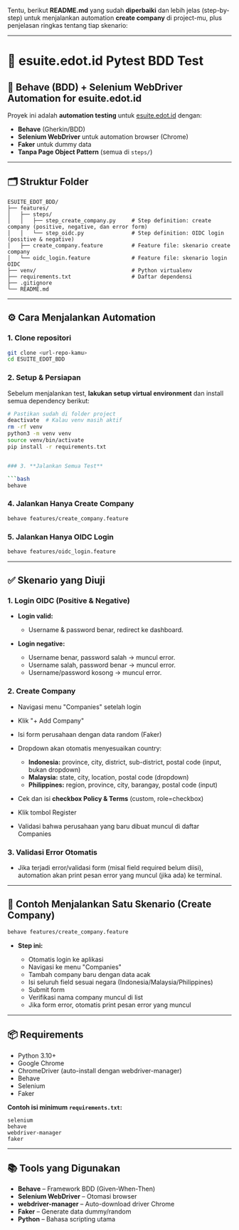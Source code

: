Tentu, berikut **README.md** yang sudah **diperbaiki** dan lebih jelas (step-by-step) untuk menjalankan automation **create company** di project-mu, plus penjelasan ringkas tentang tiap skenario:

---

# 🧪 esuite.edot.id Pytest BDD Test

## 🚀 Behave (BDD) + Selenium WebDriver Automation for esuite.edot.id

Proyek ini adalah **automation testing** untuk [esuite.edot.id](https://esuite.edot.id) dengan:

* **Behave** (Gherkin/BDD)
* **Selenium WebDriver** untuk automation browser (Chrome)
* **Faker** untuk dummy data
* **Tanpa Page Object Pattern** (semua di `steps/`)

---

## 🗂️ Struktur Folder

```
ESUITE_EDOT_BDD/
├── features/
│   ├── steps/
│   │   ├── step_create_company.py     # Step definition: create company (positive, negative, dan error form)
│   │   └── step_oidc.py               # Step definition: OIDC login (positive & negative)
│   ├── create_company.feature         # Feature file: skenario create company
│   └── oidc_login.feature             # Feature file: skenario login OIDC
├── venv/                              # Python virtualenv
├── requirements.txt                   # Daftar dependensi
├── .gitignore
└── README.md
```

---

## ⚙️ Cara Menjalankan Automation

### 1. **Clone repositori**

```bash
git clone <url-repo-kamu>
cd ESUITE_EDOT_BDD
```

### 2. Setup & Persiapan

Sebelum menjalankan test, **lakukan setup virtual environment** dan install semua dependency berikut:

```bash
# Pastikan sudah di folder project
deactivate  # Kalau venv masih aktif
rm -rf venv
python3 -m venv venv
source venv/bin/activate
pip install -r requirements.txt


### 3. **Jalankan Semua Test**

```bash
behave
```

### 4. **Jalankan Hanya Create Company**

```bash
behave features/create_company.feature
```

### 5. **Jalankan Hanya OIDC Login**

```bash
behave features/oidc_login.feature
```

---

## ✅ Skenario yang Diuji

### 1. **Login OIDC (Positive & Negative)**

* **Login valid:**

  * Username & password benar, redirect ke dashboard.
* **Login negative:**

  * Username benar, password salah → muncul error.
  * Username salah, password benar → muncul error.
  * Username/password kosong → muncul error.

### 2. **Create Company**

* Navigasi menu "Companies" setelah login
* Klik "+ Add Company"
* Isi form perusahaan dengan data random (Faker)
* Dropdown akan otomatis menyesuaikan country:

  * **Indonesia:** province, city, district, sub-district, postal code (input, bukan dropdown)
  * **Malaysia:** state, city, location, postal code (dropdown)
  * **Philippines:** region, province, city, barangay, postal code (input)
* Cek dan isi **checkbox Policy & Terms** (custom, role=checkbox)
* Klik tombol Register
* Validasi bahwa perusahaan yang baru dibuat muncul di daftar Companies

### 3. **Validasi Error Otomatis**

* Jika terjadi error/validasi form (misal field required belum diisi), automation akan print pesan error yang muncul (jika ada) ke terminal.

---

## 📝 Contoh Menjalankan Satu Skenario (Create Company)

```bash
behave features/create_company.feature
```

* **Step ini:**

  * Otomatis login ke aplikasi
  * Navigasi ke menu "Companies"
  * Tambah company baru dengan data acak
  * Isi seluruh field sesuai negara (Indonesia/Malaysia/Philippines)
  * Submit form
  * Verifikasi nama company muncul di list
  * Jika form error, otomatis print pesan error yang muncul

---

## 📦 Requirements

* Python 3.10+
* Google Chrome
* ChromeDriver (auto-install dengan webdriver-manager)
* Behave
* Selenium
* Faker

**Contoh isi minimum `requirements.txt`:**

```
selenium
behave
webdriver-manager
faker
```

---

## 📚 Tools yang Digunakan

* **Behave** – Framework BDD (Given-When-Then)
* **Selenium WebDriver** – Otomasi browser
* **webdriver-manager** – Auto-download driver Chrome
* **Faker** – Generate data dummy/random
* **Python** – Bahasa scripting utama

